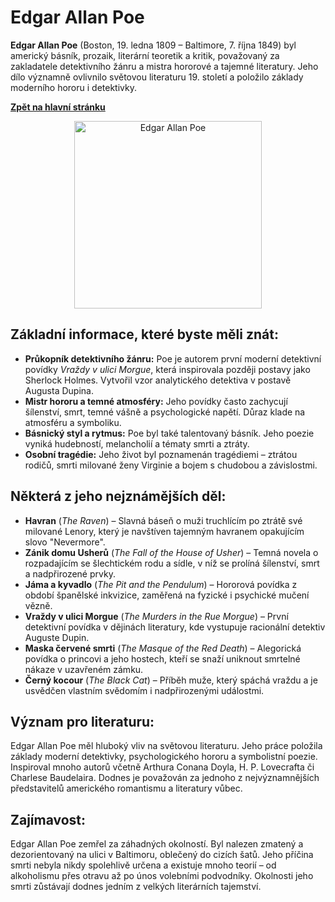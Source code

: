 # Edgar Allan Poe

**Edgar Allan Poe** (Boston, 19. ledna 1809 – Baltimore, 7. října 1849) byl americký básník, prozaik, literární teoretik a kritik, považovaný za zakladatele detektivního žánru a mistra hororové a tajemné literatury. Jeho dílo významně ovlivnilo světovou literaturu 19. století a položilo základy moderního hororu i detektivky.

[**Zpět na hlavní stránku**](https://github.com/ruzovybanan1254/maturita2025/blob/main/ustni/CJ/README.md)

<div align="center">
  <img src="https://upload.wikimedia.org/wikipedia/commons/thumb/1/17/Edgar_Allan_Poe_2_retouched_and_transparent_bg.png/800px-Edgar_Allan_Poe_2_retouched_and_transparent_bg.png" alt="Edgar Allan Poe" width="300">
</div>

## Základní informace, které byste měli znát:

* **Průkopník detektivního žánru:** Poe je autorem první moderní detektivní povídky *Vraždy v ulici Morgue*, která inspirovala později postavy jako Sherlock Holmes. Vytvořil vzor analytického detektiva v postavě Augusta Dupina.
* **Mistr hororu a temné atmosféry:** Jeho povídky často zachycují šílenství, smrt, temné vášně a psychologické napětí. Důraz klade na atmosféru a symboliku.
* **Básnický styl a rytmus:** Poe byl také talentovaný básník. Jeho poezie vyniká hudebností, melancholií a tématy smrti a ztráty.
* **Osobní tragédie:** Jeho život byl poznamenán tragédiemi – ztrátou rodičů, smrti milované ženy Virginie a bojem s chudobou a závislostmi.

## Některá z jeho nejznámějších děl:

* **Havran** (*The Raven*) – Slavná báseň o muži truchlícím po ztrátě své milované Lenory, který je navštíven tajemným havranem opakujícím slovo "Nevermore".
* **Zánik domu Usherů** (*The Fall of the House of Usher*) – Temná novela o rozpadajícím se šlechtickém rodu a sídle, v níž se prolíná šílenství, smrt a nadpřirozené prvky.
* **Jáma a kyvadlo** (*The Pit and the Pendulum*) – Hororová povídka z období španělské inkvizice, zaměřená na fyzické i psychické mučení vězně.
* **Vraždy v ulici Morgue** (*The Murders in the Rue Morgue*) – První detektivní povídka v dějinách literatury, kde vystupuje racionální detektiv Auguste Dupin.
* **Maska červené smrti** (*The Masque of the Red Death*) – Alegorická povídka o princovi a jeho hostech, kteří se snaží uniknout smrtelné nákaze v uzavřeném zámku.
* **Černý kocour** (*The Black Cat*) – Příběh muže, který spáchá vraždu a je usvědčen vlastním svědomím i nadpřirozenými událostmi.

## Význam pro literaturu:

Edgar Allan Poe měl hluboký vliv na světovou literaturu. Jeho práce položila základy moderní detektivky, psychologického hororu a symbolistní poezie. Inspiroval mnoho autorů včetně Arthura Conana Doyla, H. P. Lovecrafta či Charlese Baudelaira. Dodnes je považován za jednoho z nejvýznamnějších představitelů amerického romantismu a literatury vůbec.

## Zajímavost:

Edgar Allan Poe zemřel za záhadných okolností. Byl nalezen zmatený a dezorientovaný na ulici v Baltimoru, oblečený do cizích šatů. Jeho příčina smrti nebyla nikdy spolehlivě určena a existuje mnoho teorií – od alkoholismu přes otravu až po únos volebními podvodníky. Okolnosti jeho smrti zůstávají dodnes jedním z velkých literárních tajemství.
